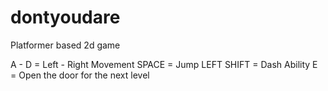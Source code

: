 # dontyoudare
Platformer based 2d game

A - D = Left - Right Movement
SPACE = Jump
LEFT SHIFT = Dash Ability
E = Open the door for the next level
